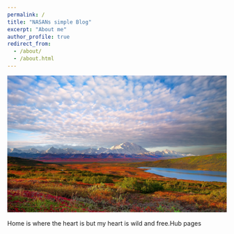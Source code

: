 ```yaml
---
permalink: /
title: "NASANs simple Blog"
excerpt: "About me"
author_profile: true
redirect_from: 
  - /about/
  - /about.html
---
```

![Editing a markdown file for a talk](/images/denali.jpg )

Home is where the heart is but my heart is wild and free.Hub pages